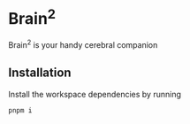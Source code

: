 # Brain<sup>2</sup>

Brain<sup>2</sup> is your handy cerebral companion

## Installation
Install the workspace dependencies by running
```
pnpm i
```